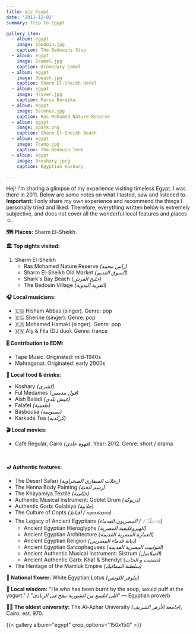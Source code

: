 ```yaml
---
title: 🇪🇬 Egypt
date: '2011-12-01'
summary: Trip to Egypt

gallery_item:
  - album: egypt
    image: 1bedoin.jpg
    caption: The Bedouins Stop
  - album: egypt
    image: 2camel.jpg
    caption: Dromedary Camel
  - album: egypt
    image: 3beach.jpg
    caption: Sharm El-Sheikh Hotel
  - album: egypt
    image: 4river.jpg
    caption: Marsa Bareika
  - album: egypt
    image: 5stones.jpg
    caption: Ras Mohamed Nature Reserve
  - album: egypt
    image: 6park.png
    caption: Sharm El-Sheikh Beach
  - album: egypt
    image: 7camp.jpg
    caption: The Bedouin Tent
  - album: egypt
    image: 8koshary.jpeg
    caption: Egyptian Koshary

---
```

Hej! I'm sharing a glimpse of my experience visiting timeless Egypt. I was there in 2011. Below are some notes on what I tasted, saw and listened to. 
<b>Important:</b> I only share my own experience and recommend the things I personally tried and liked. Therefore, everything written below is extremely subjective, and does not cover all the wonderful local features and places ☺️. 

<b>🗺 Places:</b> Sharm El-Sheikh.<br>

<b>🏛 Top sights visited: </b>
1. Sharm El-Sheikh
    - Ras Mohamed Nature Reserve <i>(راس محمد)</i>
    - Sharm El-Sheikh Old Market <i>(السوق القديم)</i>
    - Shark's Bay Beach <i>(خليج القرش)</i>
    - The Bedouin Village <i>(القرية البدوية)</i>


<b>🎧 Local musicians: </b>
- 🇪🇬 Hisham Abbas (singer). Genre: pop
- 🇪🇬 Sherine (singer). Genre: pop
- 🇪🇬 Mohamed Hamaki (singer). Genre: pop
- 🇺🇳 Aly & Fila (DJ duo). Genre: trance


<b>🎚️ Contribution to EDM: </b>
- Tape Music. Originated: mid-1940s
- Mahraganat. Originated: early 2000s

<b>🥘 Local food & drinks: </b>
- Koshary <i>(كشرى)</i>
- Ful Medames <i>(فول مدمس)</i>
- Aish Baladi <i>(عيش بلدي)</i>
- Falafel <i>(طعمية)</i>
- Basbousa <i>(بسبوسه)</i>
- Karkadé Tea <i>(كَركَديه)</i>


<b>🎬 Local movies:</b>
- Café Regular, Cairo <i>(قهوة عادي)</i>. Year: 2012. Genre: short / drama
<br>


<b>🪔 Authentic features:</b>
- The Desert Safari <i>(رحلات السفاري الصحراوية)</i>
- The Henna Body Painting <i>(رسم الحنة)</i>
- The Khayamiya Textile <i>(خيّامية)</i>
- Authentic Musical Instrument: Goblet Drum <i>(دربوكة)</i>
- Authentic Garb: Galabiya <i>(جلابية)</i>
- The Culture of Copts <i>(أقباط / ⲛⲓⲣⲉⲙⲛ̀ⲭⲏⲙⲓ)</i>
- The Legacy of Ancient Egyptians <i>(المصريون القدماء / 𓆎𓅓𓏏𓊖)</i>
  - Ancient Egyptian Hieroglyphs <i>(الهيروغليفية المصرية)</i>
  - Ancient Egyptian Architecture <i>(العمارة المصرية القديمة)</i>
  - Ancient Egyptian Religion <i>(ديانة قدماء المصريين)</i>
  - Ancient Egyptian Sarcophaguses <i>(التوابيت المصرية القديمة)</i>
  - Ancient Authentic Musical Instrument: Sistrum <i>(الصلاصل)</i>
  - Ancient Authentic Garb: Khat & Shendyt <i>(شنديت و الخات)</i>
- The Heritage of the Mamluk Empire <i>(سلطنة المماليك)</i>



<b>💐 National flower: </b> White Egyptian Lotus <i>(نيلوفر اللوتس)</i>


<b>🦉 Local wisdom:</b> "He who has been burnt by the soup, would puff at the yogurt." / <i>"اللى اتلسع من الشوربة ينفخ فى الزبادى"</i> — Egyptian proverb


<b>👨‍🎓 The oldest university:</b> The Al-Azhar University <i>(جامعة الأزهر الشريف)</i>, Cairo, est. 970.  


{{< gallery album="egypt" crop_options="150x150" >}}
   

